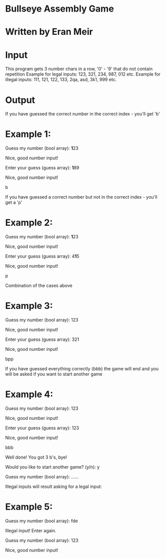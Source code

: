 #  Bullseye Assembly Game
#  Written by Eran Meir    

# Input
This program gets 3 number chars in a row, '0' - '9' that do not contain repetition
Example for legal inputs: 123, 321, 234, 987, 012 etc.
Example for illegal inputs: 111, 121, 122, 133, 2qa, asd, 3k1, 999 etc.

# Output
If you have guessed the correct number in the correct index - you'll get 'b'

# Example 1:
Guess my number (bool array): <b>1</b>23

Nice, good number input!

Enter your guess (guess array): <b>1</b>89

Nice, good number input!

b

If you have guessed a correct number but not in the correct index - you'll get a 'p'
# Example 2:
Guess my number (bool array): <b>1</b>23

Nice, good number input!

Enter your guess (guess array): 4<b>1</b>5

Nice, good number input!

p

Combination of the cases above
# Example 3:
Guess my number (bool array): 123

Nice, good number input!

Enter your guess (guess array): 321

Nice, good number input!

bpp

If you have guessed everything correctly (bbb) the game will end and you will be asked if you want to start another game
# Example 4:
Guess my number (bool array): 123

Nice, good number input!

Enter your guess (guess array): 123

Nice, good number input!

bbb

Well done! You got 3 b's, bye! 

Would you like to start another game? (y/n): y

Guess my number (bool array): ......

Illegal inputs will result asking for a legal input:
# Example 5:
Guess my number (bool array): fde

Illegal input! Enter again.

Guess my number (bool array): 123

Nice, good number input!


